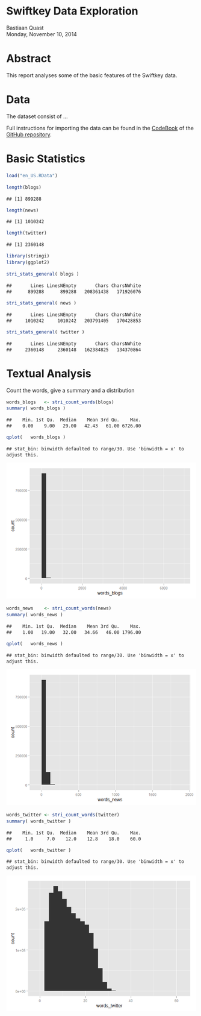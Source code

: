 # Swiftkey Data Exploration
Bastiaan Quast  
Monday, November 10, 2014  

# Abstract
This report analyses some of the basic features of the Swiftkey data.


# Data
The dataset consist of ...

Full instructions for importing the data can be found in the [CodeBook](https://github.com/bquast/Data-Science-Capstone/blob/master/CodeBook.md) of the [GitHub repository](https://github.com/bquast/Data-Science-Capstone).

# Basic Statistics


```r
load("en_US.RData")
```


```r
length(blogs)
```

```
## [1] 899288
```

```r
length(news)
```

```
## [1] 1010242
```

```r
length(twitter)
```

```
## [1] 2360148
```


```r
library(stringi)
library(ggplot2)
```


```r
stri_stats_general( blogs )
```

```
##       Lines LinesNEmpty       Chars CharsNWhite 
##      899288      899288   208361438   171926076
```

```r
stri_stats_general( news )
```

```
##       Lines LinesNEmpty       Chars CharsNWhite 
##     1010242     1010242   203791405   170428853
```

```r
stri_stats_general( twitter )
```

```
##       Lines LinesNEmpty       Chars CharsNWhite 
##     2360148     2360148   162384825   134370864
```

# Textual Analysis
Count the words, give a summary and a distribution

```r
words_blogs   <- stri_count_words(blogs)
summary( words_blogs )
```

```
##    Min. 1st Qu.  Median    Mean 3rd Qu.    Max. 
##    0.00    9.00   29.00   42.43   61.00 6726.00
```

```r
qplot(   words_blogs )
```

```
## stat_bin: binwidth defaulted to range/30. Use 'binwidth = x' to adjust this.
```

![](./Swiftkey-Data-Exploration_files/figure-html/unnamed-chunk-5-1.png) 


```r
words_news    <- stri_count_words(news)
summary( words_news )
```

```
##    Min. 1st Qu.  Median    Mean 3rd Qu.    Max. 
##    1.00   19.00   32.00   34.66   46.00 1796.00
```

```r
qplot(   words_news )
```

```
## stat_bin: binwidth defaulted to range/30. Use 'binwidth = x' to adjust this.
```

![](./Swiftkey-Data-Exploration_files/figure-html/unnamed-chunk-6-1.png) 


```r
words_twitter <- stri_count_words(twitter)
summary( words_twitter )
```

```
##    Min. 1st Qu.  Median    Mean 3rd Qu.    Max. 
##     1.0     7.0    12.0    12.8    18.0    60.0
```

```r
qplot(   words_twitter )
```

```
## stat_bin: binwidth defaulted to range/30. Use 'binwidth = x' to adjust this.
```

![](./Swiftkey-Data-Exploration_files/figure-html/unnamed-chunk-7-1.png) 
